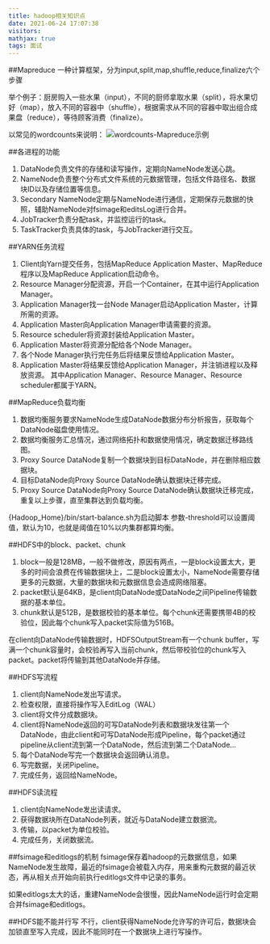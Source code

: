 ```yaml
---
title: hadoop相关知识点
date: 2021-06-24 17:07:38
visitors: 
mathjax: true
tags: 面试
---
```


##Mapreduce
一种计算框架，分为input,split,map,shuffle,reduce,finalize六个步骤

举个例子：厨房购入一些水果（input），不同的厨师拿取水果（split），将水果切好（map），放入不同的容器中（shuffle），根据需求从不同的容器中取出组合成果盘（reduce），等待顾客消费（finalize）。

以常见的wordcounts来说明：
![wordcounts-Mapreduce示例](https://tva1.sinaimg.cn/large/008i3skNgy1grtgzic9qhj31g90irq4n.jpg)

##各进程的功能
1. DataNode负责文件的存储和读写操作，定期向NameNode发送心跳。
2. NameNode负责整个分布式文件系统的元数据管理，包括文件路径名、数据块ID以及存储位置等信息。
3. Secondary NameNode定期与NameNode进行通信，定期保存元数据的快照，辅助NameNode对fsimage和editsLog进行合并。
4. JobTracker负责分配task，并监控运行的task。
5. TaskTracker负责具体的task，与JobTracker进行交互。

##YARN任务流程
1. Client向Yarn提交任务，包括MapReduce Application Master、MapReduce程序以及MapReduce Application启动命令。
2. Resource Manager分配资源，开启一个Container，在其中运行Application Manager。
3. Application Manager找一台Node Manager启动Application Master，计算所需的资源。
4. Application Master向Application Manager申请需要的资源。
5. Resource scheduler将资源封装给Application Master。
6. Application Master将资源分配给各个Node Manager。
7. 各个Node Manager执行完任务后将结果反馈给Application Master。
8. Application Master将结果反馈给Application Manager，并注销进程以及释放资源。
其中Application Manager、Resource Manager、Resource scheduler都属于YARN。

##MapReduce负载均衡
1. 数据均衡服务要求NameNode生成DataNode数据分布分析报告，获取每个DataNode磁盘使用情况。
2. 数据均衡服务汇总情况，通过网络拓扑和数据使用情况，确定数据迁移路线图。
3. Proxy Source DataNode复制一个数据块到目标DataNode，并在删除相应数据块。
4. 目标DataNode向Proxy Source DataNode确认数据块迁移完成。
5. Proxy Source DataNode向Proxy Source DataNode确认数据块迁移完成，重复以上步骤，直至集群达到负载均衡。

{Hadoop_Home}/bin/start-balance.sh为启动脚本
参数-threshold可以设置阈值，默认为10，也就是阈值在10%以内集群都算均衡。

##HDFS中的block、packet、chunk
1. block一般是128MB，一般不做修改，原因有两点，一是block设置太大，更多的时间会浪费在传输数据块上，二是block设置太小，NameNode需要存储更多的元数据，大量的数据块和元数据信息会造成网络阻塞。
2. packet默认是64KB，是client向DataNode或DataNode之间Pipeline传输数据的基本单位。
3. chunk默认是512B，是数据校验的基本单位。每个chunk还需要携带4B的校验位，因此每个chunk写入packet实际值为516B。

在client向DataNode传输数据时，HDFSOutputStream有一个chunk buffer，写满一个chunk容量时，会校验再写入当前chunk，然后带校验位的chunk写入packet。packet将传输到其他DataNode并存储。

##HDFS写流程
1. client向NameNode发出写请求。
2. 检查权限，直接将操作写入EditLog（WAL）
3. client将文件分成数据块。
4. client将NameNode返回的可写DataNode列表和数据块发往第一个DataNode，由此client和可写DataNode形成Pipeline，每个packet通过pipeline从client流到第一个DataNode，然后流到第二个DataNode...
5. 每个DataNode写完一个数据块会返回确认消息。
6. 写完数据，关闭Pipeline。
7. 完成任务，返回给NameNode。

##HDFS读流程
1. client向NameNode发出读请求。
2. 获得数据块所在DataNode列表，就近与DataNode建立数据流。
3. 传输，以packet为单位校验。
4. 完成任务，关闭数据流。

##fsimage和editlogs的机制
fsimage保存着hadoop的元数据信息，如果NameNode发生故障，最近的fsimage会被载入内存，用来重构元数据的最近状态，再从相关点开始向前执行editlogs文件中记录的事务。

如果editlogs太大的话，重建NameNode会很慢，因此NameNode运行时会定期合并fsimage和editlogs。

##HDFS能不能并行写
不行，client获得NameNode允许写的许可后，数据块会加锁直至写入完成，因此不能同时在一个数据块上进行写操作。